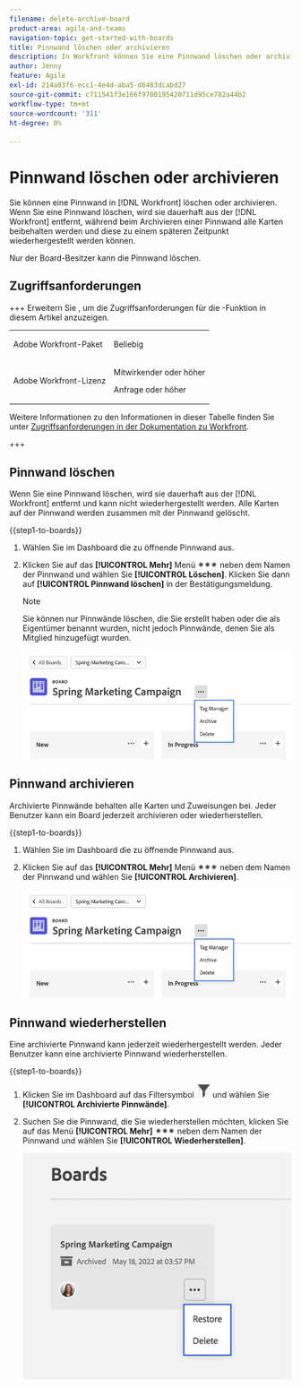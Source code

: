 ```yaml
---
filename: delete-archive-board
product-area: agile-and-teams
navigation-topic: get-started-with-boards
title: Pinnwand löschen oder archivieren
description: In Workfront können Sie eine Pinnwand löschen oder archivieren. Wenn Sie eine Pinnwand löschen, wird sie dauerhaft aus Workfront entfernt. Bei der Archivierung einer Pinnwand werden alle Karten beibehalten, sodass sie zu einem späteren Zeitpunkt wiederhergestellt werden kann.
author: Jenny
feature: Agile
exl-id: 214a83f6-ecc1-4e4d-aba5-d6483dcabd27
source-git-commit: c711541f3e166f9700195420711d95ce782a44b2
workflow-type: tm+mt
source-wordcount: '311'
ht-degree: 0%

---
```


# Pinnwand löschen oder archivieren

Sie können eine Pinnwand in [!DNL Workfront] löschen oder archivieren. Wenn Sie eine Pinnwand löschen, wird sie dauerhaft aus der [!DNL Workfront] entfernt, während beim Archivieren einer Pinnwand alle Karten beibehalten werden und diese zu einem späteren Zeitpunkt wiederhergestellt werden können.

Nur der Board-Besitzer kann die Pinnwand löschen.

## Zugriffsanforderungen

+++ Erweitern Sie , um die Zugriffsanforderungen für die -Funktion in diesem Artikel anzuzeigen.

<table style="table-layout:auto"> 
 <col> 
 <col> 
 <tbody> 
  <tr> 
   <td role="rowheader">Adobe Workfront-Paket</td> 
   <td> <p>Beliebig</p> </td> 
  </tr> 
  <tr> 
   <td role="rowheader">Adobe Workfront-Lizenz</td> 
   <td> 
   <p>Mitwirkender oder höher</p> 
   <p>Anfrage oder höher</p>
   </td> 
  </tr> 
 </tbody> 
</table>

Weitere Informationen zu den Informationen in dieser Tabelle finden Sie unter [Zugriffsanforderungen in der Dokumentation zu Workfront](/help/quicksilver/administration-and-setup/add-users/access-levels-and-object-permissions/access-level-requirements-in-documentation.md).

+++

## Pinnwand löschen

Wenn Sie eine Pinnwand löschen, wird sie dauerhaft aus der [!DNL Workfront] entfernt und kann nicht wiederhergestellt werden. Alle Karten auf der Pinnwand werden zusammen mit der Pinnwand gelöscht.

{{step1-to-boards}}

1. Wählen Sie im Dashboard die zu öffnende Pinnwand aus.
1. Klicken Sie auf das **[!UICONTROL Mehr]** Menü ![[!UICONTROL Mehr]](assets/more-icon-spectrum.png) neben dem Namen der Pinnwand und wählen Sie **[!UICONTROL Löschen]**. Klicken Sie dann auf **[!UICONTROL Pinnwand löschen]** in der Bestätigungsmeldung.

   >[!NOTE]
   >
   >Sie können nur Pinnwände löschen, die Sie erstellt haben oder die als Eigentümer benannt wurden, nicht jedoch Pinnwände, denen Sie als Mitglied hinzugefügt wurden.

   ![Menü „Pinnwand - Mehr“](assets/boards-board-more-menu.png)

## Pinnwand archivieren

Archivierte Pinnwände behalten alle Karten und Zuweisungen bei. Jeder Benutzer kann ein Board jederzeit archivieren oder wiederherstellen.

{{step1-to-boards}}

1. Wählen Sie im Dashboard die zu öffnende Pinnwand aus.
1. Klicken Sie auf das **[!UICONTROL Mehr]** Menü ![[!UICONTROL Mehr]](assets/more-icon-spectrum.png) neben dem Namen der Pinnwand und wählen Sie **[!UICONTROL Archivieren]**.

   ![Menü „Pinnwand - Mehr“](assets/boards-board-more-menu.png)

## Pinnwand wiederherstellen

Eine archivierte Pinnwand kann jederzeit wiederhergestellt werden. Jeder Benutzer kann eine archivierte Pinnwand wiederherstellen.

{{step1-to-boards}}

1. Klicken Sie im Dashboard auf das Filtersymbol ![Filter](assets/filter-icon-spectrum-25x25.png) und wählen Sie **[!UICONTROL Archivierte Pinnwände]**.
1. Suchen Sie die Pinnwand, die Sie wiederherstellen möchten, klicken Sie auf das Menü **[!UICONTROL Mehr]** ![Mehr](assets/more-icon-spectrum.png) neben dem Namen der Pinnwand und wählen Sie **[!UICONTROL Wiederherstellen]**.

   ![Pinnwand wiederherstellen](assets/boards-dashboard-restore.png)
